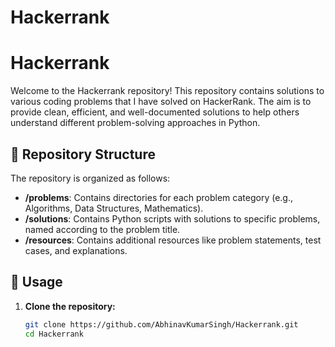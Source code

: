 # Hackerrank
# Hackerrank

Welcome to the Hackerrank repository! This repository contains solutions to various coding problems that I have solved on HackerRank. The aim is to provide clean, efficient, and well-documented solutions to help others understand different problem-solving approaches in Python.

## 📁 Repository Structure

The repository is organized as follows:

- **/problems**: Contains directories for each problem category (e.g., Algorithms, Data Structures, Mathematics).
- **/solutions**: Contains Python scripts with solutions to specific problems, named according to the problem title.
- **/resources**: Contains additional resources like problem statements, test cases, and explanations.

## 🚀 Usage

1. **Clone the repository:**
   ```bash
   git clone https://github.com/AbhinavKumarSingh/Hackerrank.git
   cd Hackerrank
